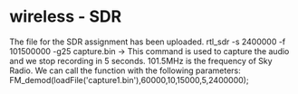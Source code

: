 # wireless - SDR
The file for the SDR assignment has been uploaded.
rtl_sdr -s 2400000 -f 101500000 -g25 capture.bin -> This command is used to capture the audio and we stop recording in 5 seconds.
101.5MHz is the frequency of Sky Radio.
We can call the function with the following parameters:
FM_demod(loadFile('capture1.bin'),60000,10,15000,5,2400000);
